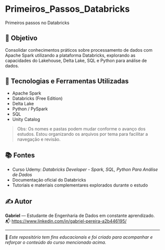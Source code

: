 # Primeiros_Passos_Databricks
Primeiros passos no Databricks

## 📌 Objetivo

Consolidar conhecimentos práticos sobre processamento de dados com Apache Spark utilizando a plataforma Databricks, explorando as capacidades do Lakehouse, Delta Lake, SQL e Python para análise de dados.

## 🧰 Tecnologias e Ferramentas Utilizadas

- Apache Spark  
- Databricks (Free Edition)  
- Delta Lake  
- Python / PySpark  
- SQL  
- Unity Catalog  

> Obs: Os nomes e pastas podem mudar conforme o avanço dos estudos. Estou organizando os arquivos por tema para facilitar a navegação e revisão.

## 📚 Fontes

- Curso Udemy: *Databricks Developer - Spark, SQL, Python Para Análise de Dados*  
- Documentação oficial do Databricks  
- Tutoriais e materiais complementares explorados durante o estudo

## ✍️ Autor

**Gabriel** — Estudante de Engenharia de Dados em constante aprendizado.  
📬 https://www.linkedin.com/in/gabriel-pereira-a2b446195/

---

📎 *Este repositório tem fins educacionais e foi criado para acompanhar e reforçar o conteúdo do curso mencionado acima.*

